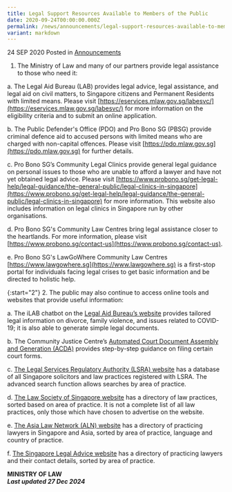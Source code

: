 ```yaml
---
title: Legal Support Resources Available to Members of the Public
date: 2020-09-24T00:00:00.000Z
permalink: /news/announcements/legal-support-resources-available-to-members-of-the-public/
variant: markdown
---
```

24 SEP 2020 Posted in [Announcements](/news/announcements)

1.  The Ministry of Law and many of our partners provide legal assistance to those who need it:
 
a. The Legal Aid Bureau (LAB) provides legal advice, legal assistance, and legal aid on civil matters, to Singapore citizens and Permanent Residents with limited means. Please visit [https://eservices.mlaw.gov.sg/labesvc/](https://eservices.mlaw.gov.sg/labesvc/) for more information on the eligibility criteria and to submit an online application.
 
b. The Public Defender's Office (PDO) and Pro Bono SG (PBSG) provide criminal defence aid to accused persons with limited means who are charged with non-capital offences. Please visit [https://pdo.mlaw.gov.sg](https://pdo.mlaw.gov.sg) for further details.
 
c. Pro Bono SG’s Community Legal Clinics provide general legal guidance on personal issues to those who are unable to afford a lawyer and have not yet obtained legal advice. Please visit [https://www.probono.sg/get-legal-help/legal-guidance/the-general-public/legal-clinics-in-singapore](https://www.probono.sg/get-legal-help/legal-guidance/the-general-public/legal-clinics-in-singapore) for more information. This website also includes information on legal clinics in Singapore run by other organisations.
 
d. Pro Bono SG's Community Law Centres bring legal assistance closer to the heartlands. For more information, please visit [https://www.probono.sg/contact-us](https://www.probono.sg/contact-us). 

e. Pro Bono SG's LawGoWhere Community Law Centres [https://www.lawgowhere.sg](https://www.lawgowhere.sg) is a first-stop portal for individuals facing legal crises to get basic information and be directed to holistic help.

{:start="2"}
2.  The public may also continue to access online tools and websites that provide useful information:
 
a. The iLAB chatbot on the [Legal Aid Bureau’s website](https://lab.mlaw.gov.sg/) provides tailored legal information on divorce, family violence, and issues related to COVID-19; it is also able to generate simple legal documents.
 
b. The Community Justice Centre’s [Automated Court Document Assembly and Generation (ACDA)](https://cjc.org.sg/automated-court-documents-assembly/) provides step-by-step guidance on filing certain court forms.
 
c. [The Legal Services Regulatory Authority (LSRA) website](https://eservices.mlaw.gov.sg/lsra/search-lawyer-or-law-firm/) has a database of all Singapore solicitors and law practices registered with LSRA. The advanced search function allows searches by area of practice.
 
d. [The Law Society of Singapore website](https://www.lawsociety.org.sg/find-a-lawyer-2024) has a directory of law practices, sorted based on area of practice. It is not a complete list of all law practices, only those which have chosen to advertise on the website.
 
e. [The Asia Law Network (ALN) website](https://www.asialawnetwork.com/) has a directory of practicing lawyers in Singapore and Asia, sorted by area of practice, language and country of practice.
 
f. [The Singapore Legal Advice website](https://singaporelegaladvice.com/) has a directory of practicing lawyers and their contact details, sorted by area of practice.

<b>MINISTRY OF LAW</b>
<br>
<b><i>Last updated 27 Dec 2024</i></b>